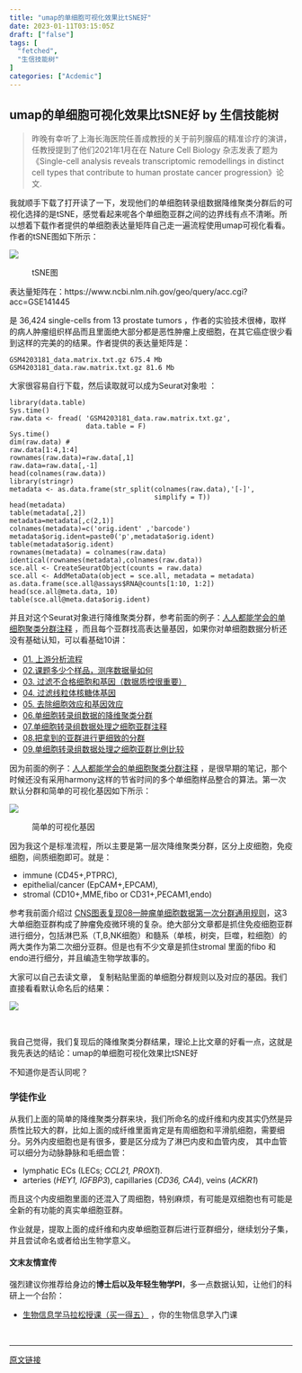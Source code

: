 ```yaml
---
title: "umap的单细胞可视化效果比tSNE好"
date: 2023-01-11T03:15:05Z
draft: ["false"]
tags: [
  "fetched",
  "生信技能树"
]
categories: ["Acdemic"]
---
```

umap的单细胞可视化效果比tSNE好 by 生信技能树
------
<div><section data-tool="mdnice编辑器" data-website="https://www.mdnice.com"><blockquote data-tool="mdnice编辑器"><p>昨晚有幸听了上海长海医院任善成教授的关于前列腺癌的精准诊疗的演讲，任教授提到了他们2021年1月在在 Nature Cell Biology 杂志发表了题为《Single-cell analysis reveals transcriptomic remodellings in distinct cell types that contribute to human prostate cancer progression》论文.</p></blockquote><p data-tool="mdnice编辑器">我就顺手下载了打开读了一下，发现他们的单细胞转录组数据降维聚类分群后的可视化选择的是tSNE，感觉看起来呢各个单细胞亚群之间的边界线有点不清晰。所以想着下载作者提供的单细胞表达量矩阵自己走一遍流程使用umap可视化看看。作者的tSNE图如下所示：</p><p><img data-galleryid="" data-ratio="0.9907529722589168" data-s="300,640" data-src="https://mmbiz.qpic.cn/mmbiz_png/cZNhZQ6j4wwxjstYatbEmOKuEvmeibicc4THumOd2bQogWicia7MbiaXrwpf79gCS2W1yD99XpVyug0PXAmLMJczQfA/640?wx_fmt=png" data-type="png" data-w="1514" src="https://mmbiz.qpic.cn/mmbiz_png/cZNhZQ6j4wwxjstYatbEmOKuEvmeibicc4THumOd2bQogWicia7MbiaXrwpf79gCS2W1yD99XpVyug0PXAmLMJczQfA/640?wx_fmt=png"></p><figure data-tool="mdnice编辑器"><figcaption>tSNE图</figcaption></figure><p data-tool="mdnice编辑器">表达量矩阵在：https://www.ncbi.nlm.nih.gov/geo/query/acc.cgi?acc=GSE141445</p><p data-tool="mdnice编辑器">是 36,424 single-cells from 13 prostate tumors ，作者的实验技术很棒，取样的病人肿瘤组织样品而且里面绝大部分都是恶性肿瘤上皮细胞，在其它癌症很少看到这样的完美的的结果。作者提供的表达量矩阵是：</p><pre data-tool="mdnice编辑器"><span></span><code>GSM4203181_data.matrix.txt.gz 675.4 Mb<br>GSM4203181_data.raw.matrix.txt.gz 81.6 Mb<br></code></pre><p data-tool="mdnice编辑器">大家很容易自行下载，然后读取就可以成为Seurat对象啦 ：</p><pre data-tool="mdnice编辑器"><span></span><code><span>library</span>(data.table)<br>Sys.time()<br>raw.data &lt;- fread( <span>'GSM4203181_data.raw.matrix.txt.gz'</span>, <br>                   data.table = <span>F</span>)<br>Sys.time()<br>dim(raw.data) <span># </span><br>raw.data[<span>1</span>:<span>4</span>,<span>1</span>:<span>4</span>]<br>rownames(raw.data)=raw.data[,<span>1</span>]<br>raw.data=raw.data[,-<span>1</span>]<br>head(colnames(raw.data))  <br><span>library</span>(stringr)<br>metadata &lt;- as.data.frame(str_split(colnames(raw.data),<span>'[-]'</span>,<br>                                    simplify = <span>T</span>))<br>head(metadata) <br>table(metadata[,<span>2</span>])<br>metadata=metadata[,c(<span>2</span>,<span>1</span>)]<br>colnames(metadata)=c(<span>'orig.ident'</span> ,<span>'barcode'</span>)<br>metadata$orig.ident=paste0(<span>'p'</span>,metadata$orig.ident) <br>table(metadata$orig.ident)<br>rownames(metadata) = colnames(raw.data)<br>identical(rownames(metadata),colnames(raw.data))<br>sce.all &lt;- CreateSeuratObject(counts = raw.data) <br>sce.all &lt;- AddMetaData(object = sce.all, metadata = metadata)<br>as.data.frame(sce.all@assays$RNA@counts[<span>1</span>:<span>10</span>, <span>1</span>:<span>2</span>])<br>head(sce.all@meta.data, <span>10</span>)<br>table(sce.all@meta.data$orig.ident)<br></code></pre><p data-tool="mdnice编辑器">并且对这个Seurat对象进行降维聚类分群，参考前面的例子：<a href="https://mp.weixin.qq.com/s?__biz=MzAxMDkxODM1Ng==&amp;mid=2247497956&amp;idx=1&amp;sn=5d4deb7cf7b7848b3e2273cbd663bb6a&amp;scene=21#wechat_redirect" data-linktype="2">人人都能学会的单细胞聚类分群注释</a> ，而且每个亚群找高表达量基因，如果你对单细胞数据分析还没有基础认知，可以看基础10讲：</p><ul data-tool="mdnice编辑器"><li><section><a href="https://mp.weixin.qq.com/s?__biz=MzI1Njk4ODE0MQ==&amp;mid=2247486076&amp;idx=1&amp;sn=52bb851d7dc23461233a2cf458736151&amp;scene=21#wechat_redirect" data-linktype="2">01. 上游分析流程</a></section></li><li><section><a href="https://mp.weixin.qq.com/s?__biz=MzI1Njk4ODE0MQ==&amp;mid=2247486082&amp;idx=1&amp;sn=03cadceffb2c14ba95d97fe5caf38d94&amp;scene=21#wechat_redirect" data-linktype="2">02.课题多少个样品，测序数据量如何</a></section></li><li><section><a href="https://mp.weixin.qq.com/s?__biz=MzI1Njk4ODE0MQ==&amp;mid=2247486088&amp;idx=1&amp;sn=3a115338ee4937d20caab78627237553&amp;scene=21#wechat_redirect" data-linktype="2">03. 过滤不合格细胞和基因（数据质控很重要）</a></section></li><li><section><a href="https://mp.weixin.qq.com/s?__biz=MzI1Njk4ODE0MQ==&amp;mid=2247486096&amp;idx=1&amp;sn=1a99c4c5800b7e0287db3e8ef369fab8&amp;scene=21#wechat_redirect" data-linktype="2">04. 过滤线粒体核糖体基因</a></section></li><li><section><a href="https://mp.weixin.qq.com/s?__biz=MzI1Njk4ODE0MQ==&amp;mid=2247486098&amp;idx=1&amp;sn=bf9a71df848d74fe665ce7d5e283d5ff&amp;scene=21#wechat_redirect" data-linktype="2">05. 去除细胞效应和基因效应</a></section></li><li><section><a href="https://mp.weixin.qq.com/s?__biz=MzI1Njk4ODE0MQ==&amp;mid=2247486260&amp;idx=1&amp;sn=c6abf658de73594d1d77d8e1ffa7d153&amp;scene=21#wechat_redirect" data-linktype="2">06.单细胞转录组数据的降维聚类分群</a></section></li><li><section><a href="https://mp.weixin.qq.com/s?__biz=MzI1Njk4ODE0MQ==&amp;mid=2247486271&amp;idx=1&amp;sn=638b434b6deee63206af1c0eeda175ab&amp;scene=21#wechat_redirect" data-linktype="2">07.单细胞转录组数据处理之细胞亚群注释</a></section></li><li><section><a href="https://mp.weixin.qq.com/s?__biz=MzI1Njk4ODE0MQ==&amp;mid=2247486278&amp;idx=1&amp;sn=91250ef733833ff00371818b215dc124&amp;scene=21#wechat_redirect" data-linktype="2">08.把拿到的亚群进行更细致的分群</a></section></li><li><section><a href="https://mp.weixin.qq.com/s?__biz=MzI1Njk4ODE0MQ==&amp;mid=2247486287&amp;idx=1&amp;sn=49627c638ff9c04418282c53518aa7c7&amp;scene=21#wechat_redirect" data-linktype="2">09.单细胞转录组数据处理之细胞亚群比例比较</a></section></li></ul><p data-tool="mdnice编辑器">因为前面的例子：<a href="https://mp.weixin.qq.com/s?__biz=MzAxMDkxODM1Ng==&amp;mid=2247497956&amp;idx=1&amp;sn=5d4deb7cf7b7848b3e2273cbd663bb6a&amp;scene=21#wechat_redirect" data-linktype="2">人人都能学会的单细胞聚类分群注释</a> ，是很早期的笔记，那个时候还没有采用harmony这样的节省时间的多个单细胞样品整合的算法。第一次默认分群和简单的可视化基因如下所示：</p><p><img data-galleryid="" data-ratio="0.3953313253012048" data-s="300,640" data-src="https://mmbiz.qpic.cn/mmbiz_png/cZNhZQ6j4wwxjstYatbEmOKuEvmeibicc4sq0kHxg9jnibTURJJic21FbYzhl5vM1B9icMiaAbXsXJYYxZKHo04P57icw/640?wx_fmt=png" data-type="png" data-w="2656" src="https://mmbiz.qpic.cn/mmbiz_png/cZNhZQ6j4wwxjstYatbEmOKuEvmeibicc4sq0kHxg9jnibTURJJic21FbYzhl5vM1B9icMiaAbXsXJYYxZKHo04P57icw/640?wx_fmt=png"></p><figure data-tool="mdnice编辑器"><figcaption>简单的可视化基因</figcaption></figure><p data-tool="mdnice编辑器">因为我这个是标准流程，所以主要是第一层次降维聚类分群，区分上皮细胞，免疫细胞，间质细胞即可。就是：</p><ul data-tool="mdnice编辑器"><li><section>immune (CD45+,PTPRC),</section></li><li><section>epithelial/cancer (EpCAM+,EPCAM),</section></li><li><section>stromal (CD10+,MME,fibo or CD31+,PECAM1,endo)</section></li></ul><p data-tool="mdnice编辑器">参考我前面介绍过 <a href="https://mp.weixin.qq.com/s?__biz=MzI1Njk4ODE0MQ==&amp;mid=2247488940&amp;idx=1&amp;sn=1cc8a8a74715087939b9721c0881775d&amp;scene=21#wechat_redirect" data-linktype="2">CNS图表复现08—肿瘤单细胞数据第一次分群通用规则</a>，这3大单细胞亚群构成了肿瘤免疫微环境的复杂。绝大部分文章都是抓住免疫细胞亚群进行细分，包括淋巴系（T,B,NK细胞）和髓系（单核，树突，巨噬，粒细胞）的两大类作为第二次细分亚群。但是也有不少文章是抓住stromal 里面的fibo 和endo进行细分，并且编造生物学故事的。</p><p data-tool="mdnice编辑器">大家可以自己去读文章， 复制粘贴里面的单细胞分群规则以及对应的基因。我们直接看看默认命名后的结果：</p><p><img data-galleryid="" data-ratio="0.7190900098911969" data-s="300,640" data-src="https://mmbiz.qpic.cn/mmbiz_png/cZNhZQ6j4wwxjstYatbEmOKuEvmeibicc4lgARpqQgyHxuaDZ3QfTrBBvvnJYDYFwicbkTwicKAx1dnOeZ6oeWzichQ/640?wx_fmt=png" data-type="png" data-w="2022" src="https://mmbiz.qpic.cn/mmbiz_png/cZNhZQ6j4wwxjstYatbEmOKuEvmeibicc4lgARpqQgyHxuaDZ3QfTrBBvvnJYDYFwicbkTwicKAx1dnOeZ6oeWzichQ/640?wx_fmt=png"></p><figure data-tool="mdnice编辑器"><figcaption> </figcaption></figure><p data-tool="mdnice编辑器">我自己觉得，我们复现后的降维聚类分群结果，理论上比文章的好看一点，这就是我先表达的结论：umap的单细胞可视化效果比tSNE好</p><p data-tool="mdnice编辑器">不知道你是否认同呢？</p><h3 data-tool="mdnice编辑器"><span></span>学徒作业<span></span></h3><p data-tool="mdnice编辑器">从我们上面的简单的降维聚类分群来块，我们所命名的成纤维和内皮其实仍然是异质性比较大的群，比如上面的成纤维里面肯定是有周细胞和平滑肌细胞，需要细分。另外内皮细胞也是有很多，要是区分成为了淋巴内皮和血管内皮， 其中血管可以细分为动脉静脉和毛细血管：</p><ul data-tool="mdnice编辑器"><li><section>lymphatic ECs (LECs; <em>CCL21, PROX1</em>).</section></li><li><section>arteries (<em>HEY1, IGFBP3</em>), capillaries (<em>CD36, CA4</em>), veins (<em>ACKR1</em>)</section></li></ul><p data-tool="mdnice编辑器">而且这个内皮细胞里面的还混入了周细胞，特别麻烦，有可能是双细胞也有可能是全新的有功能的真实单细胞亚群。</p><p data-tool="mdnice编辑器">作业就是，提取上面的成纤维和内皮单细胞亚群后进行亚群细分，继续划分子集，并且尝试命名或者给出生物学意义。</p></section><h4 data-tool="mdnice编辑器"><span>文末友情宣传</span></h4><p data-tool="mdnice编辑器">强烈建议你推荐给身边的<strong>博士后以及年轻生物学PI</strong>，多一点数据认知，让他们的科研上一个台阶：</p><ul data-tool="mdnice编辑器"><li><section><a href="https://mp.weixin.qq.com/s?__biz=MzAxMDkxODM1Ng==&amp;mid=2247519083&amp;idx=1&amp;sn=61f07b390469617ca2e9924f5b3929ab&amp;scene=21#wechat_redirect" data-linktype="2">生物信息学马拉松授课（买一得五）</a> ，你的生物信息学入门课</section></li></ul><p><br></p><p><mp-style-type data-value="3"></mp-style-type></p></div>  
<hr>
<a href="https://mp.weixin.qq.com/s/k6iQgkL67BYmQBPdWBCPIA",target="_blank" rel="noopener noreferrer">原文链接</a>
